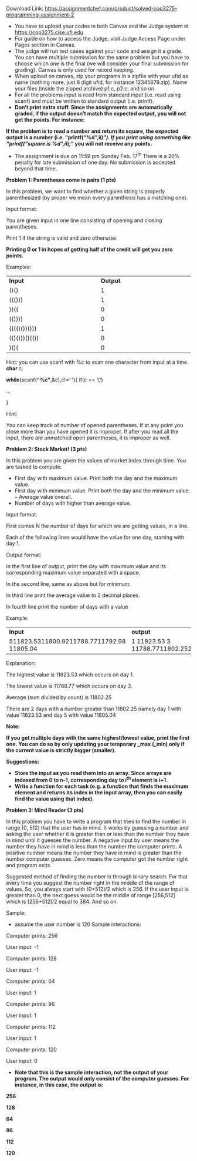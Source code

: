 Download Link: https://assignmentchef.com/product/solved-cop3275-programming-assignment-2
<br>
<ul>

 <li>You have  to  upload your codes    in   both  Canvas and  the  Judge    system at <a href="https://cop3275.cise.ufl.edu/">https://cop3275.cise.ufl.edu</a></li>

 <li>For guide on how to access the Judge, visit Judge Access Page under Pages section in Canvas.</li>

 <li>The judge will run test cases against your code and assign it a grade. You can have multiple submission for the same problem but you have to choose which one is the final (we will consider your final submission for grading). Canvas is only used for record keeping.</li>

 <li>When upload on canvas, zip your programs in a zipfile with your ufid as name (nothing more, just 8 digit ufid, for instance 12345678.zip). Name your files (inside the zipped archive) p1.c, p2.c, and so on.</li>

 <li>For all the problems input is read from standard input (i.e. read using scanf) and must be written to standard output (i.e. printf).</li>

 <li><strong>Don’t print extra stuff. Since the assignments are automatically graded, if the output doesn’t match the expected output, you will not get the points. For instance: </strong></li>

</ul>

<strong>If the problem is to read a number and return its square, the expected output is a number (i.e. “printf(“%d”,i*i)”). If you print using something like “printf(“square is %d”,i*i);” you will not receive any points.</strong>

<ul>

 <li>The assignment is due on 11:59 pm Sunday Feb. 17<sup>th</sup> There is a 20% penalty for late submission of one day. No submission is accepted beyond that time.</li>

</ul>




<strong>Problem 1: Parentheses come in pairs (1 pts) </strong>




In this problem, we want to find whether a given string is properly parenthesized (by proper we mean every parenthesis has a matching one).

Input format:

You are given input in one line consisting of opening and closing parentheses.




Print 1 if the string is valid and zero otherwise.




<strong>Printing 0 or 1 in hopes of getting half of the credit will get you zero points. </strong>




Examples:

<table width="623">

 <tbody>

  <tr>

   <td width="312"><strong>Input </strong></td>

   <td width="312"><strong>Output </strong></td>

  </tr>

  <tr>

   <td width="312">()()</td>

   <td width="312">1</td>

  </tr>

  <tr>

   <td width="312">((()))</td>

   <td width="312">1</td>

  </tr>

  <tr>

   <td width="312">))((</td>

   <td width="312">0</td>

  </tr>

  <tr>

   <td width="312">(())))</td>

   <td width="312">0</td>

  </tr>

  <tr>

   <td width="312">(((()())()))</td>

   <td width="312">1</td>

  </tr>

  <tr>

   <td width="312">(()()))()(())</td>

   <td width="312">0</td>

  </tr>

  <tr>

   <td width="312">)()(</td>

   <td width="312">0</td>

  </tr>

 </tbody>

</table>







Hint: you can use scanf with %c to scan one character from input at a time. <strong>char </strong>c;

<strong>while</strong>(scanf(<strong>“</strong><strong>%c</strong><strong>“</strong>,&amp;c),c!=<strong>‘</strong><strong>
</strong><strong>‘</strong>){     if(c == ‘(‘)

…

}

Hint:

You can keep track of number of opened parentheses. If at any point you close more than you have opened it is improper. If after you read all the input, there are unmatched open parentheses, it is improper as well.




<strong>Problem 2: Stock Market! (3 pts) </strong>

In this problem you are given the values of market index through time. You are tasked to compute:

<ul>

 <li>First day with maximum value. Print both the day and the maximum value.</li>

 <li>First day with minimum value. Print both the day and the minimum value. – Average value overall.</li>

 <li>Number of days with higher than average value.</li>

</ul>




Input format:

First comes N the number of days for which we are getting values, in a line.

Each of the following lines would have the value for one day, starting with day 1.




Output format:

In the first line of output, print the day with maximum value and its corresponding maximum value separated with a space.

In the second line, same as above but for minimum.

In third line print the average value to 2 decimal places.

In fourth line print the number of days with a value




Example:

<table width="623">

 <tbody>

  <tr>

   <td width="312"><strong>Input </strong></td>

   <td width="312"><strong>output </strong></td>

  </tr>

  <tr>

   <td width="312">511823.5311800.9211788.7711792.98 11805.04</td>

   <td width="312">1 11823.53 3 11788.7711802.252 </td>

  </tr>

 </tbody>

</table>




Explanation:

The highest value is 11823.53 which occurs on day 1.

The lowest value is 11788.77 which occurs on day 3.

Average (sum divided by count) is 11802.25

There are 2 days with a number greater than 11802.25 namely day 1 with value 11823.53 and day 5 with value 11805.04




<strong>Note: </strong>

<strong>If you get multiple days with the same highest/lowest value, print the first one. You can do so by only updating your temporary _max (_min) only if the current value is strictly bigger (smaller). </strong>

<strong> </strong>

<strong>Suggestions: </strong>

<ul>

 <li><strong>Store the input as you read them into an array. Since arrays are indexed from 0 to n-1, corresponding day to i<sup>th </sup>element is i+1. </strong></li>

 <li><strong>Write a function for each task (e.g. a function that finds the maximum element and returns its index in the input array, then you can easily find the value using that index). </strong></li>

</ul>




<strong>Problem 3: Mind Reader (3 pts) </strong>

In this problem you have to write a program that tries to find the number in range [0, 512) that the user has in mind. It works by guessing a number and asking the user whether it is greater than or less than the number they have in mind until it guesses the number. A negative input by user means the number they have in mind is less than the number the computer prints. A positive number means the number they have in mind is greater than the number computer guesses. Zero means the computer got the number right and program exits.

Suggested method of finding the number is through binary search. For that every time you suggest the number right in the middle of the range of values. So, you always start with (0+512)/2 which is 256. If the user input is greater than 0, the next guess would be the middle of range [256,512] which is (256+512)/2 equal to 384. And so on.




Sample:

* assume the user number is 120 Sample interactions:

Computer prints: 256

User input: -1

Computer prints: 128

User input: -1

Computer prints: 64

User input: 1

Computer prints: 96

User input: 1

Computer prints: 112

User input: 1

Computer prints: 120

User input: 0







* <strong>Note that this is the sample interaction, not the output of your program. The output would only consist of the computer guesses. For instance, in this case, the output is: </strong>

<strong>256 </strong>

<strong>128 </strong>

<strong>64 </strong>

<strong>96 </strong>

<strong>112 </strong>

<strong>120 </strong>


